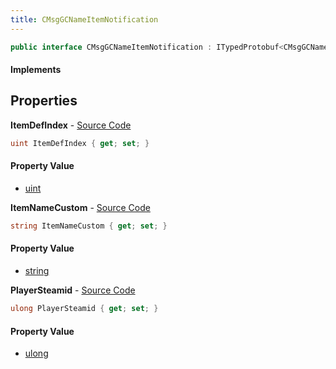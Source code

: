 ```yaml
---
title: CMsgGCNameItemNotification
---
```


```csharp
public interface CMsgGCNameItemNotification : ITypedProtobuf<CMsgGCNameItemNotification>, INativeHandle
```

#### Implements

## Properties

**ItemDefIndex** - [Source Code](https://github.com/swiftly-solution/swiftlys2/blob/master/managed/src/SwiftlyS2.Generated/Protobufs/Interfaces/CMsgGCNameItemNotification.cs#L16)

```csharp
uint ItemDefIndex { get; set; }
```

#### Property Value

- [uint](https://learn.microsoft.com/dotnet/api/system.uint32)

**ItemNameCustom** - [Source Code](https://github.com/swiftly-solution/swiftlys2/blob/master/managed/src/SwiftlyS2.Generated/Protobufs/Interfaces/CMsgGCNameItemNotification.cs#L19)

```csharp
string ItemNameCustom { get; set; }
```

#### Property Value

- [string](https://learn.microsoft.com/dotnet/api/system.string)

**PlayerSteamid** - [Source Code](https://github.com/swiftly-solution/swiftlys2/blob/master/managed/src/SwiftlyS2.Generated/Protobufs/Interfaces/CMsgGCNameItemNotification.cs#L13)

```csharp
ulong PlayerSteamid { get; set; }
```

#### Property Value

- [ulong](https://learn.microsoft.com/dotnet/api/system.uint64)

